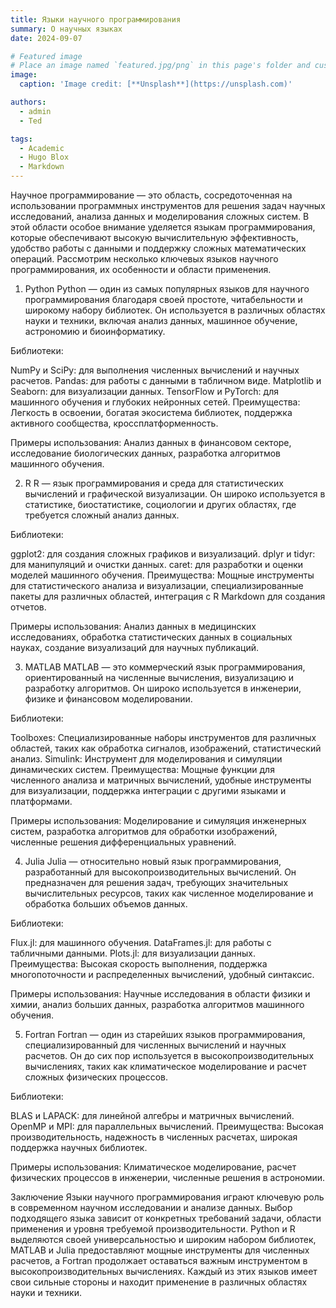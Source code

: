 ```yaml
---
title: Языки научного программирования
summary: О научных языках
date: 2024-09-07

# Featured image
# Place an image named `featured.jpg/png` in this page's folder and customize its options here.
image:
  caption: 'Image credit: [**Unsplash**](https://unsplash.com)'

authors:
  - admin
  - Ted

tags:
  - Academic
  - Hugo Blox
  - Markdown
---
```


Научное программирование — это область, сосредоточенная на использовании программных инструментов для решения задач научных исследований, анализа данных и моделирования сложных систем. В этой области особое внимание уделяется языкам программирования, которые обеспечивают высокую вычислительную эффективность, удобство работы с данными и поддержку сложных математических операций. Рассмотрим несколько ключевых языков научного программирования, их особенности и области применения.

1. Python
Python — один из самых популярных языков для научного программирования благодаря своей простоте, читабельности и широкому набору библиотек. Он используется в различных областях науки и техники, включая анализ данных, машинное обучение, астрономию и биоинформатику.

Библиотеки:

NumPy и SciPy: для выполнения численных вычислений и научных расчетов.
Pandas: для работы с данными в табличном виде.
Matplotlib и Seaborn: для визуализации данных.
TensorFlow и PyTorch: для машинного обучения и глубоких нейронных сетей.
Преимущества: Легкость в освоении, богатая экосистема библиотек, поддержка активного сообщества, кроссплатформенность.

Примеры использования: Анализ данных в финансовом секторе, исследование биологических данных, разработка алгоритмов машинного обучения.

2. R
R — язык программирования и среда для статистических вычислений и графической визуализации. Он широко используется в статистике, биостатистике, социологии и других областях, где требуется сложный анализ данных.

Библиотеки:

ggplot2: для создания сложных графиков и визуализаций.
dplyr и tidyr: для манипуляций и очистки данных.
caret: для разработки и оценки моделей машинного обучения.
Преимущества: Мощные инструменты для статистического анализа и визуализации, специализированные пакеты для различных областей, интеграция с R Markdown для создания отчетов.

Примеры использования: Анализ данных в медицинских исследованиях, обработка статистических данных в социальных науках, создание визуализаций для научных публикаций.

3. MATLAB
MATLAB — это коммерческий язык программирования, ориентированный на численные вычисления, визуализацию и разработку алгоритмов. Он широко используется в инженерии, физике и финансовом моделировании.

Библиотеки:

Toolboxes: Специализированные наборы инструментов для различных областей, таких как обработка сигналов, изображений, статистический анализ.
Simulink: Инструмент для моделирования и симуляции динамических систем.
Преимущества: Мощные функции для численного анализа и матричных вычислений, удобные инструменты для визуализации, поддержка интеграции с другими языками и платформами.

Примеры использования: Моделирование и симуляция инженерных систем, разработка алгоритмов для обработки изображений, численные решения дифференциальных уравнений.

4. Julia
Julia — относительно новый язык программирования, разработанный для высокопроизводительных вычислений. Он предназначен для решения задач, требующих значительных вычислительных ресурсов, таких как численное моделирование и обработка больших объемов данных.

Библиотеки:

Flux.jl: для машинного обучения.
DataFrames.jl: для работы с табличными данными.
Plots.jl: для визуализации данных.
Преимущества: Высокая скорость выполнения, поддержка многопоточности и распределенных вычислений, удобный синтаксис.

Примеры использования: Научные исследования в области физики и химии, анализ больших данных, разработка алгоритмов машинного обучения.

5. Fortran
Fortran — один из старейших языков программирования, специализированный для численных вычислений и научных расчетов. Он до сих пор используется в высокопроизводительных вычислениях, таких как климатическое моделирование и расчет сложных физических процессов.

Библиотеки:

BLAS и LAPACK: для линейной алгебры и матричных вычислений.
OpenMP и MPI: для параллельных вычислений.
Преимущества: Высокая производительность, надежность в численных расчетах, широкая поддержка научных библиотек.

Примеры использования: Климатическое моделирование, расчет физических процессов в инженерии, численные решения в астрономии.

Заключение
Языки научного программирования играют ключевую роль в современном научном исследовании и анализе данных. Выбор подходящего языка зависит от конкретных требований задачи, области применения и уровня требуемой производительности. Python и R выделяются своей универсальностью и широким набором библиотек, MATLAB и Julia предоставляют мощные инструменты для численных расчетов, а Fortran продолжает оставаться важным инструментом в высокопроизводительных вычислениях. Каждый из этих языков имеет свои сильные стороны и находит применение в различных областях науки и техники.
